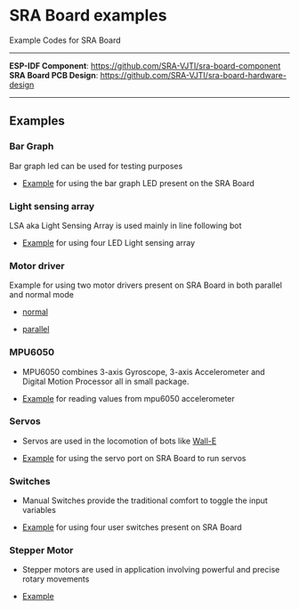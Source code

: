 # SRA Board examples

Example Codes for SRA Board

----------------------------    

**ESP-IDF Component**: https://github.com/SRA-VJTI/sra-board-component  
**SRA Board PCB Design**: https://github.com/SRA-VJTI/sra-board-hardware-design

---------------------------     
## Examples

### Bar Graph

Bar graph led can be used for testing purposes

- [Example](https://github.com/SRA-VJTI/sra-board-component/tree/main/examples/bar_graph) for using the bar graph LED present on the SRA Board

### Light sensing array

LSA aka Light Sensing Array is used mainly in line following bot

- [Example](https://github.com/SRA-VJTI/sra-board-component/tree/main/examples/lsa) for using four LED Light sensing array

### Motor driver 

Example for using two motor drivers present on SRA Board in both parallel and normal mode

- [normal](https://github.com/SRA-VJTI/sra-board-component/tree/main/examples/motor_driver_normal)

- [parallel](https://github.com/SRA-VJTI/sra-board-component/tree/main/examples/motor_driver_parallel)


### MPU6050

- MPU6050 combines 3-axis Gyroscope, 3-axis Accelerometer and Digital Motion Processor all in small package.

- [Example](https://github.com/SRA-VJTI/sra-board-component/tree/main/examples/mpu6050) for reading values from mpu6050 accelerometer

### Servos

- Servos are used in the locomotion of bots like [Wall-E](https://github.com/SRA-VJTI/Wall-E_v2.1)

- [Example](https://github.com/SRA-VJTI/sra-board-component/tree/main/examples/servos) for using the servo port on SRA Board to run servos

### Switches

- Manual Switches provide the traditional comfort to toggle the input variables

- [Example](https://github.com/SRA-VJTI/sra-board-component/tree/main/examples/switches) for using four user switches present on SRA Board

### Stepper Motor

- Stepper motors are used in application involving powerful and precise rotary movements

- [Example](https://github.com/SRA-VJTI/sra-board-component/tree/main/examples/stepper_motor)
